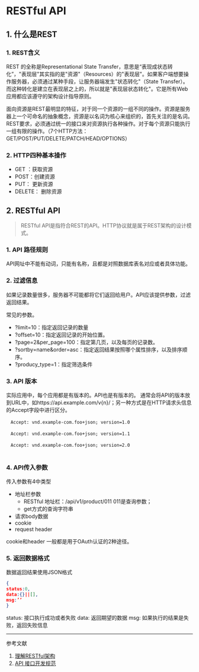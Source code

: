 #  RESTful API 


## 1. 什么是REST
### 1. REST含义  
REST 的全称是Representational State Transfer，意思是“表现成状态转化”，"表现层"其实指的是"资源"（Resources）的"表现层"。如果客户端想要操作服务器，必须通过某种手段，让服务器端发生"状态转化"（State Transfer）。而这种转化是建立在表现层之上的，所以就是"表现层状态转化"。它是所有Web应用都应该遵守的架构设计指导原则。

面向资源是REST最明显的特征，对于同一个资源的一组不同的操作。资源是服务器上一个可命名的抽象概念，资源是以名词为核心来组织的，首先关注的是名词。REST要求，必须通过统一的接口来对资源执行各种操作。对于每个资源只能执行一组有限的操作。（7个HTTP方法：GET/POST/PUT/DELETE/PATCH/HEAD/OPTIONS）

### 2. HTTP四种基本操作
- GET ：获取资源
- POST：创建资源
- PUT： 更新资源
- DELETE： 删除资源


## 2. RESTful API
> RESTful API是指符合REST的API。HTTP协议就是属于REST架构的设计模式。

### 1. API 路径规则
API网址中不能有动词，只能有名称，且都是对照数据库表名对应或者具体功能。

### 2. 过滤信息
如果记录数量很多，服务器不可能都将它们返回给用户。API应该提供参数，过滤返回结果。

常见的参数。
- ?limit=10：指定返回记录的数量
- ?offset=10：指定返回记录的开始位置。
- ?page=2&per_page=100：指定第几页，以及每页的记录数。
- ?sortby=name&order=asc：指定返回结果按照哪个属性排序，以及排序顺序。
- ?producy_type=1：指定筛选条件

### 3. API 版本
实际应用中，每个应用都是有版本的。API也是有版本的。
通常会将API的版本放到URL中，如https://api.example.com/v{n}/；另一种方式是在HTTP请求头信息的Accept字段中进行区分。

```
　Accept: vnd.example-com.foo+json; version=1.0

　Accept: vnd.example-com.foo+json; version=1.1

　Accept: vnd.example-com.foo+json; version=2.0
　　
```
### 4. API传入参数
传入参数有4中类型

- 地址栏参数
    - RESTful 地址栏：/api/v1/product/011 011是查询参数；
    - get方式的查询字符串
- 请求body数据
- cookie
- request header

cookie和header 一般都是用于OAuth认证的2种途径。

### 5. 返回数据格式 
数据返回结果使用JSON格式

```json
{
status:0, 
data:{}||[], 
msg:’’ 
}
```

status: 接口执行成功或者失败
data: 返回期望的数据
msg: 如果执行的结果是失败，返回失败信息


*********************************************************
参考文献

1. [理解RESTful架构](http://www.ruanyifeng.com/blog/2011/09/restful.html)
2. [API 接口开发规范](https://www.cnblogs.com/xiezhi/p/6434812.html)

